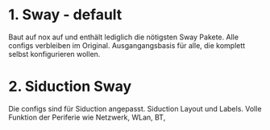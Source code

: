 # 1. Sway - default
Baut auf nox auf und enthält lediglich die nötigsten Sway Pakete. Alle configs verbleiben im Original. Ausgangangsbasis für alle, die komplett selbst konfigurieren wollen.
# 2. Siduction Sway
Die configs sind für Siduction angepasst. Siduction Layout und Labels. Volle Funktion der Periferie wie Netzwerk, WLan, BT, 
